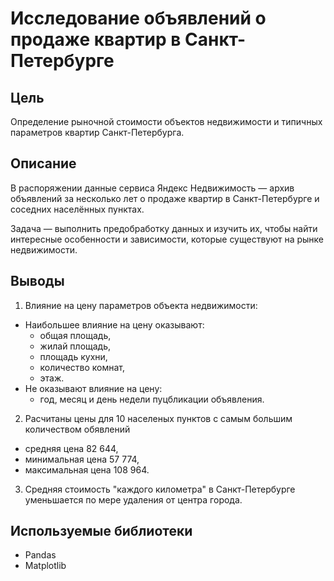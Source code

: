 # Исследование объявлений о продаже квартир в Санкт-Петербурге

## Цель

Определение рыночной стоимости объектов недвижимости и типичных параметров квартир Санкт-Петербурга.

## Описание

В распоряжении данные сервиса Яндекс Недвижимость — архив объявлений за несколько лет о продаже квартир в Санкт-Петербурге и соседних населённых пунктах.

Задача — выполнить предобработку данных и изучить их, чтобы найти интересные особенности и зависимости, которые существуют на рынке недвижимости.

## Выводы
1. Влияние на цену параметров объекта недвижимости:
 * Наибольшее влияние на цену оказывают:
   - общая площадь,
   - жилай площадь,
   - площадь кухни,
   - количество комнат,
   - этаж.
 * Не оказывают влияние на цену:
   - год, месяц и день недели пуцбликации объявления.
2. Расчитаны цены для 10 населеных пунктов с самым большим количеством обявлений
 - средняя цена 82 644,
 - минимальная цена 57 774,
 - максимальная цена 108 964.
3. Средняя стоимость "каждого километра" в Санкт-Петербурге уменьшается по мере удаления от центра города.

## Используемые библиотеки
- Pandas
- Matplotlib
